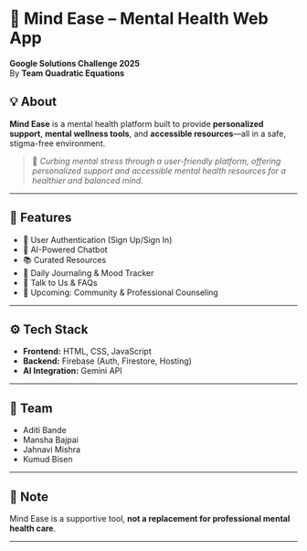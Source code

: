 # 🧠 Mind Ease – Mental Health Web App

**Google Solutions Challenge 2025**  
By **Team Quadratic Equations**

## 💡 About

**Mind Ease** is a mental health platform built to provide **personalized support**, **mental wellness tools**, and **accessible resources**—all in a safe, stigma-free environment.

> 🧠 *Curbing mental stress through a user-friendly platform, offering personalized support and accessible mental health resources for a healthier and balanced mind.*

---

## 🚀 Features

- 🔐 User Authentication (Sign Up/Sign In)  
- 💬 AI-Powered Chatbot  
- 📚 Curated Resources  
- 📝 Daily Journaling & Mood Tracker  
- 📩 Talk to Us & FAQs  
- 🌱 Upcoming: Community & Professional Counseling

---

## ⚙️ Tech Stack

- **Frontend:** HTML, CSS, JavaScript  
- **Backend:** Firebase (Auth, Firestore, Hosting)  
- **AI Integration:** Gemini API

---

## 👥 Team

- Aditi Bande  
- Mansha Bajpai
- Jahnavi Mishra 
- Kumud Bisen

---

## 📌 Note

Mind Ease is a supportive tool, **not a replacement for professional mental health care**.

---

